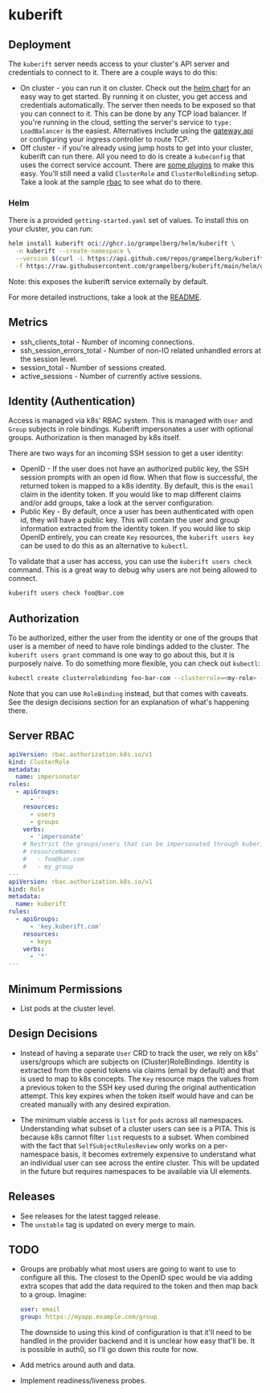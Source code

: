 # kuberift

## Deployment

The `kuberift` server needs access to your cluster's API server and credentials
to connect to it. There are a couple ways to do this:

- On cluster - you can run it on cluster. Check out the [helm chart][helm-chart]
  for an easy way to get started. By running it on cluster, you get access and
  credentials automatically. The server then needs to be exposed so that you can
  connect to it. This can be done by any TCP load balancer. If you're running in
  the cloud, setting the server's service to `type: LoadBalancer` is the
  easiest. Alternatives include using the [gateway api][gateway-api] or
  configuring your ingress controller to route TCP.
- Off cluster - if you're already using jump hosts to get into your cluster,
  kuberift can run there. All you need to do is create a `kubeconfig` that uses
  the correct service account. There are [some plugins][sa-plugin] to make this
  easy. You'll still need a valid `ClusterRole` and `ClusterRoleBinding` setup.
  Take a look at the sample [rbac][helm-rbac] to see what do to there.

[gateway-api]: https://gateway-api.sigs.k8s.io
[helm-chart]: #helm
[sa-plugin]:
  https://github.com/superbrothers/kubectl-view-serviceaccount-kubeconfig-plugin
[helm-rbac]: helm/templates/rbac.yaml

### Helm

There is a provided `getting-started.yaml` set of values. To install this on
your cluster, you can run:

```bash
helm install kuberift oci://ghcr.io/grampelberg/helm/kuberift \
  -n kuberift --create-namespace \
  --version $(curl -L https://api.github.com/repos/grampelberg/kuberift/tags | jq -r '.[0].name' | cut -c2-) \
  -f https://raw.githubusercontent.com/grampelberg/kuberift/main/helm/getting-started.yaml
```

Note: this exposes the kuberift service externally by default.

For more detailed instructions, take a look at the [README][helm-readme].

[helm-readme]: helm/README.md

## Metrics

- ssh_clients_total - Number of incoming connections.
- ssh_session_errors_total - Number of non-IO related unhandled errors at the
  session level.
- session_total - Number of sessions created.
- active_sessions - Number of currently active sessions.

## Identity (Authentication)

Access is managed via k8s' RBAC system. This is managed with `User` and `Group`
subjects in role bindings. Kuberift impersonates a user with optional groups.
Authorization is then managed by k8s itself.

There are two ways for an incoming SSH session to get a user identity:

- OpenID - If the user does not have an authorized public key, the SSH session
  prompts with an open id flow. When that flow is successful, the returned token
  is mapped to a k8s identity. By default, this is the `email` claim in the
  identity token. If you would like to map different claims and/or add groups,
  take a look at the server configuration.
- Public Key - By default, once a user has been authenticated with open id, they
  will have a public key. This will contain the user and group information
  extracted from the identity token. If you would like to skip OpenID entirely,
  you can create `Key` resources, the `kuberift users key` can be used to do
  this as an alternative to `kubectl`.

To validate that a user has access, you can use the `kuberift users check`
command. This is a great way to debug why users are not being allowed to
connect.

```bash
kuberift users check foo@bar.com
```

## Authorization

To be authorized, either the user from the identity or one of the groups that
user is a member of need to have role bindings added to the cluster. The
`kuberift users grant` command is one way to go about this, but it is purposely
naive. To do something more flexible, you can check out `kubectl`:

```bash
kubectl create clusterrolebinding foo-bar-com --clusterrole=<my-role> --user=foo@bar.com
```

Note that you can use `RoleBinding` instead, but that comes with caveats. See
the design decisions section for an explanation of what's happening there.

## Server RBAC

```yaml
apiVersion: rbac.authorization.k8s.io/v1
kind: ClusterRole
metadata:
  name: impersonator
rules:
  - apiGroups:
      - ''
    resources:
      - users
      - groups
    verbs:
      - 'impersonate'
    # Restrict the groups/users that can be impersonated through kuberift.
    # resourceNames:
    #   - foo@bar.com
    #   - my_group
---
apiVersion: rbac.authorization.k8s.io/v1
kind: Role
metadata:
  name: kuberift
rules:
  - apiGroups:
      - 'key.kuberift.com'
    resources:
      - keys
    verbs:
      - '*'
---
```

## Minimum Permissions

- List pods at the cluster level.

## Design Decisions

- Instead of having a separate `User` CRD to track the user, we rely on k8s'
  users/groups which are subjects on (Cluster)RoleBindings. Identity is
  extracted from the openid tokens via claims (email by default) and that is
  used to map to k8s concepts. The `Key` resource maps the values from a
  previous token to the SSH key used during the original authentication attempt.
  This key expires when the token itself would have and can be created manually
  with any desired expiration.

- The minimum viable access is `list` for `pods` across all namespaces.
  Understanding what subset of a cluster users can see is a PITA. This is
  because k8s cannot filter `list` requests to a subset. When combined with the
  fact that `SelfSubjectRulesReview` only works on a per-namespace basis, it
  becomes extremely expensive to understand what an individual user can see
  across the entire cluster. This will be updated in the future but requires
  namespaces to be available via UI elements.

## Releases

- See releases for the latest tagged release.
- The `unstable` tag is updated on every merge to main.

## TODO

- Groups are probably what most users are going to want to use to configure all
  this. The closest to the OpenID spec would be via adding extra scopes that add
  the data required to the token and then map back to a group. Imagine:

  ```yaml
  user: email
  group: https://myapp.example.com/group
  ```

  The downside to using this kind of configuration is that it'll need to be
  handled in the provider backend and it is unclear how easy that'll be. It is
  possible in auth0, so I'll go down this route for now.

- Add metrics around auth and data.
- Implement readiness/liveness probes.
